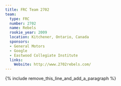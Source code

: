 ```yaml
---
title: FRC Team 2702
team:
  type: FRC
  number: 2702
  name: Rebels
  rookie_year: 2009
  location: Kitchener, Ontario, Canada
  sponsors:
  - General Motors
  - Google
  - Eastwood Collegiate Institute
  links:
    Website: http://www.2702rebels.com/
---
```


{% include remove_this_line_and_add_a_paragraph %}